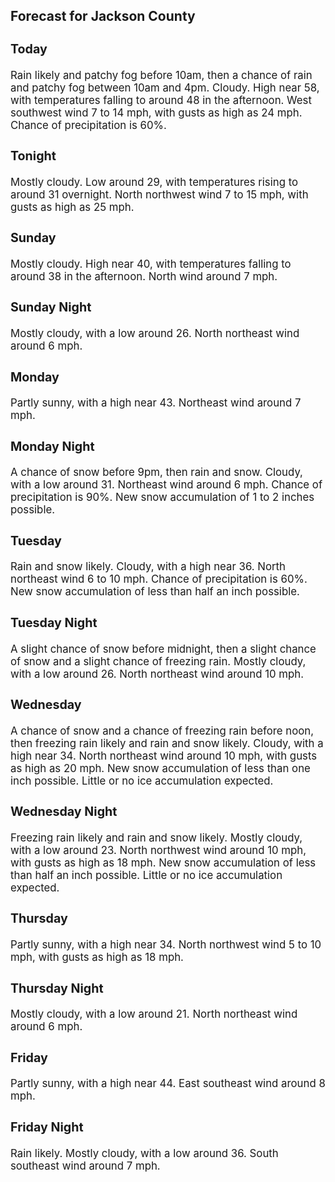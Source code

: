 <div>
   <h2>Forecast for Jackson County</h2>
   <p>
      <div style="font-size:120%">
         <h3>Today</h3>Rain likely and patchy fog before 10am, then a chance of rain and patchy fog between 10am and 4pm. Cloudy. High near 58, with
         temperatures falling to around 48 in the afternoon. West southwest wind 7 to 14 mph, with gusts as high as 24 mph. Chance
         of precipitation is 60%.<br></div>
   </p>
   <p>
      <div style="font-size:120%">
         <h3>Tonight</h3>Mostly cloudy. Low around 29, with temperatures rising to around 31 overnight. North northwest wind 7 to 15 mph, with gusts
         as high as 25 mph.<br></div>
   </p>
   <p>
      <div style="font-size:120%">
         <h3>Sunday</h3>Mostly cloudy. High near 40, with temperatures falling to around 38 in the afternoon. North wind around 7 mph.<br></div>
   </p>
   <p>
      <div style="font-size:120%">
         <h3>Sunday Night</h3>Mostly cloudy, with a low around 26. North northeast wind around 6 mph.<br></div>
   </p>
   <p>
      <div style="font-size:120%">
         <h3>Monday</h3>Partly sunny, with a high near 43. Northeast wind around 7 mph.<br></div>
   </p>
   <p>
      <div style="font-size:120%">
         <h3>Monday Night</h3>A chance of snow before 9pm, then rain and snow. Cloudy, with a low around 31. Northeast wind around 6 mph. Chance of precipitation
         is 90%. New snow accumulation of 1 to 2 inches possible.<br></div>
   </p>
   <p>
      <div style="font-size:120%">
         <h3>Tuesday</h3>Rain and snow likely. Cloudy, with a high near 36. North northeast wind 6 to 10 mph. Chance of precipitation is 60%. New snow
         accumulation of less than half an inch possible.<br></div>
   </p>
   <p>
      <div style="font-size:120%">
         <h3>Tuesday Night</h3>A slight chance of snow before midnight, then a slight chance of snow and a slight chance of freezing rain. Mostly cloudy,
         with a low around 26. North northeast wind around 10 mph.<br></div>
   </p>
   <p>
      <div style="font-size:120%">
         <h3>Wednesday</h3>A chance of snow and a chance of freezing rain before noon, then freezing rain likely and rain and snow likely. Cloudy, with
         a high near 34. North northeast wind around 10 mph, with gusts as high as 20 mph. New snow accumulation of less than one inch
         possible. Little or no ice accumulation expected.<br></div>
   </p>
   <p>
      <div style="font-size:120%">
         <h3>Wednesday Night</h3>Freezing rain likely and rain and snow likely. Mostly cloudy, with a low around 23. North northwest wind around 10 mph, with
         gusts as high as 18 mph. New snow accumulation of less than half an inch possible. Little or no ice accumulation expected.<br></div>
   </p>
   <p>
      <div style="font-size:120%">
         <h3>Thursday</h3>Partly sunny, with a high near 34. North northwest wind 5 to 10 mph, with gusts as high as 18 mph.<br></div>
   </p>
   <p>
      <div style="font-size:120%">
         <h3>Thursday Night</h3>Mostly cloudy, with a low around 21. North northeast wind around 6 mph.<br></div>
   </p>
   <p>
      <div style="font-size:120%">
         <h3>Friday</h3>Partly sunny, with a high near 44. East southeast wind around 8 mph.<br></div>
   </p>
   <p>
      <div style="font-size:120%">
         <h3>Friday Night</h3>Rain likely. Mostly cloudy, with a low around 36. South southeast wind around 7 mph.<br></div>
   </p>
</div>